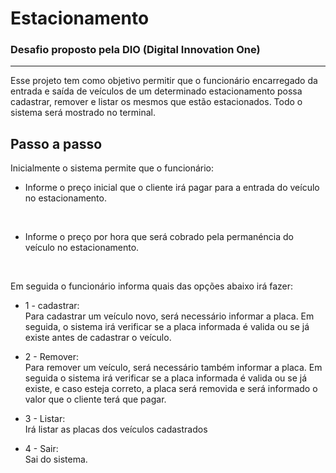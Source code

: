 # Estacionamento
### Desafio proposto pela DIO (Digital Innovation One)

***

Esse projeto tem como objetivo permitir que o funcionário encarregado da entrada e saída de veículos de um determinado estacionamento possa cadastrar, remover e listar os mesmos que estão estacionados. Todo o sistema será mostrado no terminal.
<br>

## Passo a passo

Inicialmente o sistema permite que o funcionário:

* Informe o preço inicial que o cliente irá pagar para a entrada do veículo no estacionamento.
<br>

* Informe o preço por hora que será cobrado pela permanéncia do veículo no estacionamento.
<br>

Em seguida o funcionário informa quais das opções abaixo irá fazer:

* 1 - cadastrar: <br>
    Para cadastrar um veículo novo, será necessário informar a placa. Em seguida, o sistema irá verificar se a placa informada é valida ou se já existe antes de cadastrar o veículo.
    <br>

* 2 - Remover:<br>
    Para remover um veículo, será necessário também informar a placa. Em seguida o sistema irá verificar se a placa informada é valida ou se já existe, e caso esteja correto, a placa será removida e será informado o valor que o cliente terá que pagar.
    <br>

* 3 - Listar:<br>
    Irá listar as placas dos veículos cadastrados
    <br>

* 4 - Sair:<br>
    Sai do sistema.